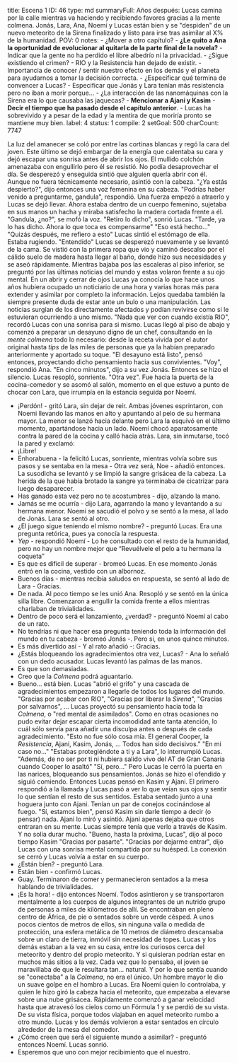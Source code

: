 title:          Escena 1
ID:             46
type:           md
summaryFull:    Años después: Lucas camina por la calle mientras va haciendo y recibiendo favores gracias a la mente colmena. Jonás, Lara, Ana, Noemí y Lucas están bien y se "despiden" de un nuevo meteorito de la Sirena finalizado y listo para irse tras asimilar al X% de la humanidad. 
POV:            0
notes:          - ¿Mover a otro capítulo?
                - **¿Le quito a Ana la oportunidad de evolucionar al quitarla de la parte final de la novela?**
                - Indicar que la gente no ha perdido el libre albedrío ni la privacidad.
                - ¿Sigue existiendo el crimen?
                - RIO y la Resistencia han dejado de existir.
                - Importancia de conocer / sentir nuestro efecto en los demás y el planeta para ayudarnos a tomar la decisión correcta.
                - ¿Especificar qué termina de convencer a Lucas?
                - Especificar que Jonás y Lara tenían más resistencia pero no iban a morir porque...
                - ¿La interacción de las nanomáquinas con la Sirena era lo que causaba las jaquecas?
                - **Mencionar a Ajani y Kasim**
                - **Decir el tiempo que ha pasado desde el capítulo anterior**.
                - Lucas ha sobrevivido y a pesar de la edad y la mentira de que moriría pronto se mantiene muy bien.
label:          4
status:         1
compile:        2
setGoal:        500
charCount:      7747


La luz del amanecer se coló por entre las cortinas blancas y regó la cara del joven. Este último se dejó embargar de la energía que calentaba su cara y dejó escapar una sonrisa antes de abrir los ojos.
El mullido colchón amenazaba con engullirlo pero él se resistió. No podía desaprovechar el día.
Se desperezó y enseguida sintió que alguien quería abrir con él. Aunque no fuera técnicamente necesario, asintió con la cabeza.
"¿Ya estás despierto?", dijo entonces una voz femenina en su cabeza.
"Podrías haber venido a preguntarme, gandula", respondió.
Una fuerza empezó a atraerlo y Lucas se dejó llevar. Ahora estaba dentro de un cuerpo femenino, sujetaba en sus manos un hacha y miraba satisfecho la madera cortada frente a él.
"Gandula, ¿no?", se mofó la voz.
"Retiro lo dicho", sonrió Lucas.
"Tarde, ya lo has dicho. Ahora lo que toca es compensarme"
"Eso está hecho..."
"Quizás después, me refiero a esto"
Lucas sintió el estómago de ella. Estaba rugiendo.
"Entendido"
Lucas se desperezó nuevamente y se levantó de la cama. Se vistió con la primera ropa que vio y caminó descalso por el cálido suelo de madera hasta llegar al baño, donde hizo sus necesidades y se aseó rápidamente.
Mientras bajaba pos las escaleras al piso inferior, se preguntó por las últimas noticias del mundo y estas volaron frente a su ojo mental.
En un abrir y cerrar de ojos Lucas ya conocía lo que hace unos años hubiera ocupado un noticiario de una hora y varias horas más para extender y asimilar por completo la información. Lejos quedaba también la siempre presente duda de estar ante un bulo o una manipulación. Las noticias surgían de los directamente afectados y podían revivirse como si le estuvieran ocurriendo a uno mismo.
"Nada que ver con cuando existía RIO", recordó Lucas con una sonrisa para si mismo.
Lucas llegó al piso de abajo y comenzó a preparar un desayuno digno de un chef, consultando en la *mente colmena* todo lo necesario: desde la receta vivida por el autor original hasta *tips* de las miles de personas que ya la habían preparado anteriormente y aportado su toque.
"El desayuno está listo", pensó entonces, proyectando dicho pensamiento hacia sus convivientes.
"Voy", respondió Ana.
"En cinco minutos", dijo a su vez Jonás.
Entonces se hizo el silencio. Lucas resopló, sonriente.
"Otra vez".
Fue hacia la puerta de la cocina-comedor y se asomó al salón, momento en el que estuvo a punto de chocar con Lara, que irrumpía en la estancia seguida por Noemí.
- ¡Perdón! - gritó Lara, sin dejar de reír.
Ambas jóvenes esprintaron, con Noemi llevando las manos en alto y apuntando al pelo de su hermana mayor. La menor se lanzó hacia delante pero Lara la esquivó en el último momento, apartándose hacia un lado.
Noemí chocó aparatosamente contra la pared de la cocina y calló hacia atrás.
Lara, sin inmutarse, tocó la pared y exclamó:
- ¡Libre!
- Enhorabuena - la felicitó Lucas, sonriente, mientras volvía sobre sus pasos y se sentaba en la mesa - Otra vez será, Noe - añadió entonces.
La susodicha se levantó y se limpió la sangre grisácea de la cabeza. La herida de la que había brotado la sangre ya terminaba de cicatrizar para luego desaparecer.
- Has ganado esta vez pero no te acostumbres - dijo, alzando la mano.
- Jamás se me ocurría - dijo Lara, agarrando la mano y levantando a su hermana menor. 
Noemí se sacudió el polvo y se sentó a la mesa, al lado de Jonás. Lara se sentó al otro.
- ¿El juego sigue teniendo el mismo nombre? - preguntó Lucas. Era una pregunta retórica, pues ya conocía la respuesta.
- *Yep* - respondió Noemí - Lo he consultado con el resto de la humanidad, pero no hay un nombre mejor que “Revuélvele el pelo a tu hermana la coqueta”
- Es que es difícil de superar - bromeó Lucas.
En ese momento Jonás entró en la cocina, vestido con un albornoz.
- Buenos días - mientras recibía saludos en respuesta, se sentó al lado de Lara - Gracias.
- De nada.
Al poco tiempo se les unió Ana. Resopló y se sentó en la única silla libre.
Comenzaron a engullir la comida frente a ellos mientras charlaban de trivialidades.
- Dentro de poco será el lanzamiento, ¿verdad? - preguntó Noemí al cabo de un rato.
- No tendrías ni que hacer esa pregunta teniendo toda la información del mundo en tu cabeza - bromeó Jonás -. Pero si, en unos quince minutos.
- Es más divertido así - Y al rato añadió -: Gracias.
- ¿Estás bloqueando los agradecimientos otra vez, Lucas? - Ana lo señaló con un dedo acusador.
Lucas levantó las palmas de las manos.
- Es que son demasiadas.
- Creo que la *Colmena* podrá aguantarlo.
- Bueno... está bien.
Lucas "abrió el grifo" y una cascada de agradecimientos empezaron a llegarle de todos los lugares del mundo. "Gracias por acabar con RIO", "Gracias por liberar la *Sirena*", "Gracias por salvarnos", ...
Lucas proyectó su pensamiento hacia toda la *Colmena*, o "red mental de asimilados". Como en otras ocasiones no pudo evitar dejar escapar cierta incomodidad ante tanta atención, lo cuál sólo servía para añadir una disculpa antes o después de cada agradecimiento.
"Esto no fue sólo cosa mía. El general Cooper, la *Resistencia*, Ajani, Kasim, Jonás, ... Todos han sido decisivos."
"En mi caso no..."
"Estabas protegiéndote a ti y a Lara", lo interrumpió Lucas. "Además, de no ser por ti ni hubiera salido vivo del AT de Gran Canaria cuando Cooper lo asaltó"
"Sí, pero..."
Pero Lucas le cerró la puerta en las narices, bloqueando sus pensamientos. Jonás se hizo el ofendido y siguió comiendo.
Entonces Lucas pensó en Kasim y Ajani. El primero respondió a la llamada y Lucas pasó a ver lo que veían sus ojos y sentir lo que sentían el resto de sus sentidos. Estaba sentado junto a una hoguera junto con Ajani. Tenían un par de conejos cocinándose al fuego.
"Sí, estamos bien", pensó Kasim sin darle tiempo a decir (o pensar) nada. Ajani lo miró y asintió.
Ajani apenas dejaba que otros entraran en su mente. Lucas siempre tenía que verlo a través de Kasim.
Y no solía durar mucho.
"Bueno, hasta la próxima, Lucas", dijo al poco tiempo Kasim "Gracias por pasarte".
"Gracias por dejarme entrar", dijo Lucas con una sonrisa mental compartida por su huésped.
La conexión se cerró y Lucas volvía a estar en su cuerpo.
- ¿Están bien? - preguntó Lara.
- Están bien - confirmó Lucas.
- Guay.
Terminaron de comer y permanecieron sentados a la mesa hablando de trivialidades.
- ¡Es la hora! - dijo entonces Noemí.
Todos asintieron y se transportaron mentalmente a los cuerpos de algunos integrantes de un nutrido grupo de personas a miles de kilómetros de allí.
Se encontraban en pleno centro de África, de pie o sentados sobre un verde césped. A unos pocos cientos de metros de ellos, sin ninguna valla o medida de protección, una esfera metálica de 10 metros de diámetro descansaba sobre un claro de tierra, inmóvil sin necesidad de topes.
Lucas y los demás estaban a la vez en su casa, entre los curiosos cerca del meteorito y dentro del propio meteorito. Y si quisieran podrían estar en muchos más sitios a la vez.
Cada vez que lo pensaba, el joven se maravillaba de que le resultara tan... natural. Y por lo que sentía cuando se "conectaba" a la *Colmena*, no era el único.
Un hombre mayor le dio un suave golpe en el hombro a Lucas. Era Noemí quien lo controlaba, y quien le hizo giró la cabeza hacia el meteorito, que empezaba a elevarse sobre una nube grisácea.
Rápidamente comenzó a ganar velocidad hasta que atravesó los cielos como un Fórmula 1 y se perdió de su vista.
De su vista física, porque todos viajaban en aquel meteorito rumbo a otro mundo.
Lucas y los demás volvieron a estar sentados en círculo alrededor de la mesa del comedor.
- ¿Cómo creen que será el siguiente mundo a asimilar? - preguntó entonces Noemí.
Lucas sonrió.
- Esperemos que uno con mejor recibimiento que el nuestro.